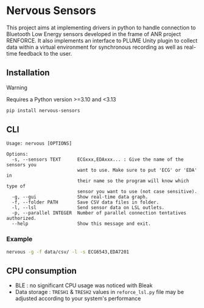 # Nervous Sensors

This project aims at implementing drivers in python to handle connection to
Bluetooth Low Energy sensors developed in the frame of ANR project RENFORCE.
It also implements an interface to PLUME Unity plugin to collect data within a
virtual environment for synchronous recording as well as real-time feedback to
the user.

## Installation

> [!WARNING]
> Requires a Python version >=3.10 and <3.13

```bash
pip install nervous-sensors
```

## CLI

```text
Usage: nervous [OPTIONS]

Options:
  -s, --sensors TEXT      ECGxxx,EDAxxx... : Give the name of the sensors you
                          want to use. Make sure to put 'ECG' or 'EDA' in
                          their name so the program will know which type of
                          sensor you want to use (not case sensitive).
  -g, --gui               Show real-time data graph.
  -f, --folder PATH       Save CSV data files in folder.
  -l, --lsl               Send sensor data on LSL outlets.
  -p, --parallel INTEGER  Number of parallel connection tentatives authorized.
  --help                  Show this message and exit.
```

### Example

```bash
nervous -g -f data/csv/ -l -s ECG6543,EDA7201
```

## CPU consumption

- BLE : no significant CPU usage was noticed with Bleak
- Data storage : `TRESH1` & `TRESH2` values in `reforce_lsl.py` file may be
adjusted according to your system's performance
